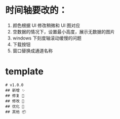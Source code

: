 # 时间轴要改的：

1. 颜色根据 UI 修改稍微和 UI 图对应
2. 空数据的情况下，设置最小高度，展示无数据的图片
3. windows 下刻度轴滚动缓慢的问题
4. 下载按钮
5. 窗口替换成通道名称

# template

```
# v1.0.0
## 新增 ✨
## 修复 🔩
## 修改 📝
## 优化 🎨
## 其他 📦
```
